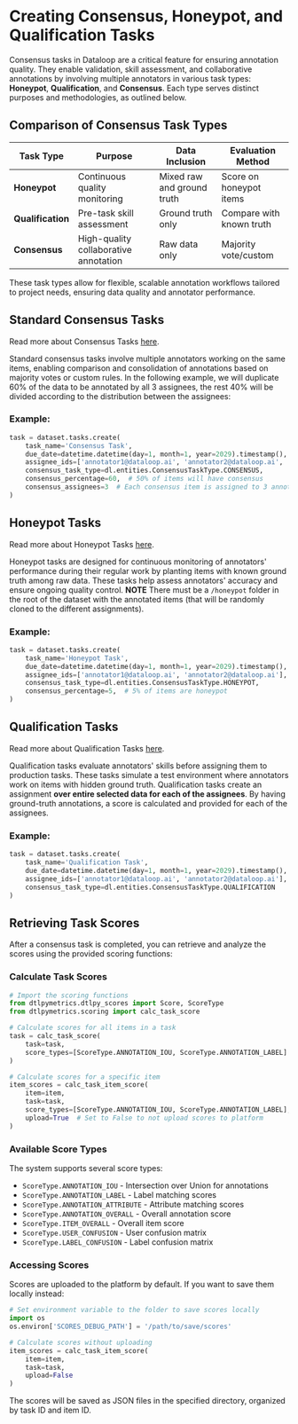 # Creating Consensus, Honeypot, and Qualification Tasks

Consensus tasks in Dataloop are a critical feature for ensuring annotation quality.
They enable validation, skill assessment, and collaborative annotations by involving multiple annotators in various task types: **Honeypot**,
**Qualification**, and **Consensus**. Each type serves distinct purposes and methodologies, as outlined below.

## Comparison of Consensus Task Types

| Task Type         | Purpose                               | Data Inclusion             | Evaluation Method        |
|-------------------|---------------------------------------|----------------------------|--------------------------|
| **Honeypot**      | Continuous quality monitoring         | Mixed raw and ground truth | Score on honeypot items  |
| **Qualification** | Pre-task skill assessment             | Ground truth only          | Compare with known truth |
| **Consensus**     | High-quality collaborative annotation | Raw data only              | Majority vote/custom     |

These task types allow for flexible, scalable annotation workflows tailored to project needs, ensuring data quality and
annotator performance.

## Standard Consensus Tasks

Read more about Consensus Tasks [here](https://docs.dataloop.ai/docs/consensus).

Standard consensus tasks involve multiple annotators working on the same items, enabling comparison and consolidation of
annotations based on majority votes or custom rules.
In the following example, we will duplicate 60% of the data to be annotated by all 3 assignees, the rest 40% will be
divided according to the distribution between the assignees:

### Example:

```python
task = dataset.tasks.create(
    task_name='Consensus Task',
    due_date=datetime.datetime(day=1, month=1, year=2029).timestamp(),
    assignee_ids=['annotator1@dataloop.ai', 'annotator2@dataloop.ai', 'annotator3@dataloop.ai'],
    consensus_task_type=dl.entities.ConsensusTaskType.CONSENSUS,
    consensus_percentage=60,  # 50% of items will have consensus
    consensus_assignees=3  # Each consensus item is assigned to 3 annotators
)
```

## Honeypot Tasks

Read more about Honeypot Tasks [here](https://docs.dataloop.ai/docs/qualification-honeypot#honeypot).

Honeypot tasks are designed for continuous monitoring of annotators' performance during their regular work by planting
items with known ground truth among raw data.
These tasks help assess annotators' accuracy and ensure ongoing quality control.
**NOTE** There must be a `/honeypot` folder in the root of the dataset with the annotated items (that will be randomly cloned to
the different assignments).

### Example:

```python
task = dataset.tasks.create(
    task_name='Honeypot Task',
    due_date=datetime.datetime(day=1, month=1, year=2029).timestamp(),
    assignee_ids=['annotator1@dataloop.ai', 'annotator2@dataloop.ai'],
    consensus_task_type=dl.entities.ConsensusTaskType.HONEYPOT,
    consensus_percentage=5,  # 5% of items are honeypot
)
```

## Qualification Tasks

Read more about Qualification Tasks [here](https://docs.dataloop.ai/docs/qualification-honeypot#qualification).

Qualification tasks evaluate annotators' skills before assigning them to production tasks.
These tasks simulate a test environment where annotators work on items with hidden ground truth.
Qualification tasks create an assignment **over entire selected data for each of the assignees**.
By having ground-truth annotations, a score is calculated and provided for each of the assignees.

### Example:

```python
task = dataset.tasks.create(
    task_name='Qualification Task',
    due_date=datetime.datetime(day=1, month=1, year=2029).timestamp(),
    assignee_ids=['annotator1@dataloop.ai', 'annotator2@dataloop.ai'],
    consensus_task_type=dl.entities.ConsensusTaskType.QUALIFICATION
)
```

## Retrieving Task Scores

After a consensus task is completed, you can retrieve and analyze the scores using the provided scoring functions:

### Calculate Task Scores

```python
# Import the scoring functions
from dtlpymetrics.dtlpy_scores import Score, ScoreType
from dtlpymetrics.scoring import calc_task_score

# Calculate scores for all items in a task
task = calc_task_score(
    task=task,
    score_types=[ScoreType.ANNOTATION_IOU, ScoreType.ANNOTATION_LABEL]
)

# Calculate scores for a specific item
item_scores = calc_task_item_score(
    item=item,
    task=task,
    score_types=[ScoreType.ANNOTATION_IOU, ScoreType.ANNOTATION_LABEL],
    upload=True  # Set to False to not upload scores to platform
)
```

### Available Score Types
The system supports several score types:
- `ScoreType.ANNOTATION_IOU` - Intersection over Union for annotations
- `ScoreType.ANNOTATION_LABEL` - Label matching scores
- `ScoreType.ANNOTATION_ATTRIBUTE` - Attribute matching scores
- `ScoreType.ANNOTATION_OVERALL` - Overall annotation score
- `ScoreType.ITEM_OVERALL` - Overall item score
- `ScoreType.USER_CONFUSION` - User confusion matrix
- `ScoreType.LABEL_CONFUSION` - Label confusion matrix

### Accessing Scores
Scores are uploaded to the platform by default. If you want to save them locally instead:

```python
# Set environment variable to the folder to save scores locally
import os
os.environ['SCORES_DEBUG_PATH'] = '/path/to/save/scores'

# Calculate scores without uploading
item_scores = calc_task_item_score(
    item=item,
    task=task,
    upload=False
)
```

The scores will be saved as JSON files in the specified directory, organized by task ID and item ID.
